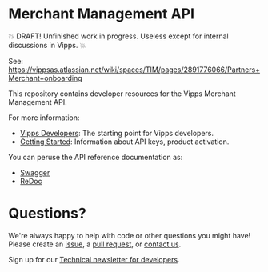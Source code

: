# Merchant Management API

💥 DRAFT! Unfinished work in progress. Useless except for internal discussions in Vipps. 💥

See: https://vippsas.atlassian.net/wiki/spaces/TIM/pages/2891776066/Partners+Merchant+onboarding

This repository contains developer resources for the Vipps Merchant Management API.

For more information:
* [Vipps Developers](https://github.com/vippsas/vipps-developers): The starting point for Vipps developers.
* [Getting Started](https://github.com/vippsas/vipps-developers/blob/master/vipps-getting-started.md): Information about API keys, product activation.

You can peruse the API reference documentation as:
* [Swagger](https://vippsas.github.io/vipps-merchant-management-api/)
* [ReDoc](https://vippsas.github.io/vipps-merchant-management-api/redoc.html)

# Questions?

We're always happy to help with code or other questions you might have!
Please create an [issue](https://github.com/vippsas/vipps-ecom-api/issues),
a [pull request](https://github.com/vippsas/vipps-ecom-api/pulls),
or [contact us](https://github.com/vippsas/vipps-developers/blob/master/contact.md).

Sign up for our [Technical newsletter for developers](https://github.com/vippsas/vipps-developers/tree/master/newsletters).
